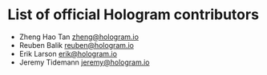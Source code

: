 # List of official Hologram contributors

* Zheng Hao Tan <zheng@hologram.io>
* Reuben Balik <reuben@hologram.io>
* Erik Larson <erik@hologram.io>
* Jeremy Tidemann <jeremy@hologram.io>
